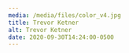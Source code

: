 ```yaml
---
media: /media/files/color_v4.jpg
title: Trevor Ketner
alt: Trevor Ketner
date: 2020-09-30T14:24:00-0500
---
```

